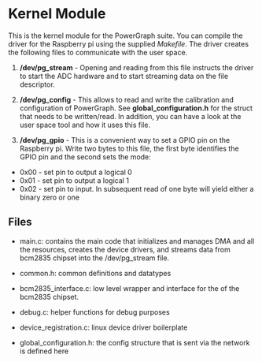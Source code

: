# Kernel Module

This is the kernel module for the PowerGraph suite.
You can compile the driver for the Raspberry pi using the supplied *Makefile*.
The driver creates the following files to communicate with the user space.

1. **/dev/pg_stream** - Opening and reading from this file instructs the driver to start the ADC hardware and to start streaming data on the file descriptor.

2. **/dev/pg_config** - This allows to read and write the calibration and configuration of PowerGraph. See **global_configuration.h**  for the struct that needs to be written/read. In addition, you can have a look at the user space tool and how it uses this file.

3. **/dev/pg_gpio** - This is a convenient way to set a GPIO pin on the Raspberry pi. Write two bytes to this file, the first byte identifies the GPIO pin and the second sets the mode:

+ 0x00 - set pin to output a logical 0
+ 0x01 - set pin to output a logical 1
+ 0x02 - set pin to input. In subsequent read of one byte will yield either a binary zero or one

## Files
+ main.c: contains the main code that initializes and manages DMA and all the resources, creates the device drivers, and streams data from bcm2835 chipset into the /dev/pg_stream file.
                         
+ common.h: common definitions and datatypes

+ bcm2835_interface.c: low level wrapper and interface for the of the bcm2835 chipset.

+ debug.c: helper functions for debug purposes

+ device_registration.c: linux device driver boilerplate

+ global_configuration.h: the config structure that is sent via the network is defined here

